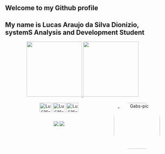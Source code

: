 ## Welcome to my Github profile
## My name is Lucas Araujo da Silva Dionizio, systemS Analysis and Development Student
<div align="center">
<div align="center">
  <a href="https://github.com/LucasAraujoDionizio">
  <img height="180em" src="https://github-readme-stats.vercel.app/api?username=LucasAraujoDionizio&show_icons=true&theme=jolly&include_all_commits=true&count_private=true"/>
  <img height="180em" src="https://github-readme-stats.vercel.app/api/top-langs/?username=LucasAraujoDionizio&layout=compact&langs_count=7&theme=jolly&hide=c,c++,TeX,python,fortran,Batchfile"/>
  </a>
</div>
<div style="display: inline_block"><br>
  <img align="center" alt="Lucas-HTML" height="30" width="40" src="https://cdn.jsdelivr.net/gh/devicons/devicon/icons/html5/html5-original.svg">
  <img align="center" alt="Lucas-Css" height="30" width="40" src="https://cdn.jsdelivr.net/gh/devicons/devicon/icons/css3/css3-original.svg">
  <img align="center" alt="Lucas-JS" height="30" width="40" src="https://cdn.jsdelivr.net/gh/devicons/devicon/icons/javascript/javascript-original.svg">
 
  <img align="right" alt="Gabs-pic" height="150" style="border-radius:50px;" src="https://i.kym-cdn.com/photos/images/original/001/083/375/d45.jpg">
</div>
  
  ##
 
<div> 
  <a href = "mailto:lucasaraujodionizio4077@gmail.com" target="_blank"><img src="https://img.shields.io/badge/-Gmail-%23333?style=for-the-badge&logo=gmail&logoColor=white"></a>
  <a href="https://www.linkedin.com/in/lucas-araujo-a81344252/" target="_blank"><img src="https://img.shields.io/badge/-LinkedIn-%230077B5?style=for-the-badge&logo=linkedin&logoColor=white"></a> 
</div>
